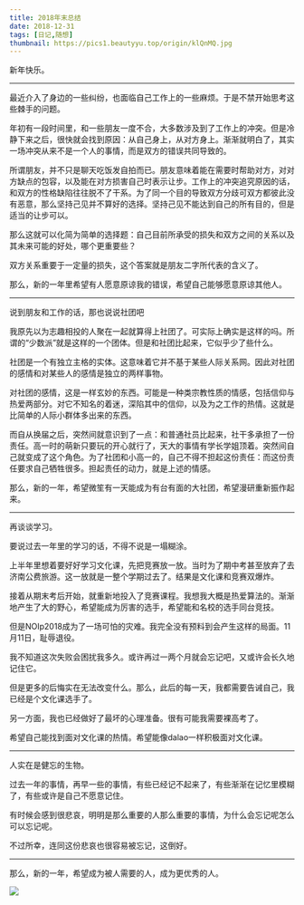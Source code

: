 ```yaml
---
title: 2018年末总结
date: 2018-12-31
tags: [日记,随想]
thumbnail: https://pics1.beautyyu.top/origin/klQnMQ.jpg
---
```




新年快乐。

***

最近介入了身边的一些纠纷，也面临自己工作上的一些麻烦。于是不禁开始思考这些棘手的问题。

年初有一段时间里，和一些朋友一度不合，大多数涉及到了工作上的冲突。但是冷静下来之后，很快就会找到原因：从自己身上，从对方身上。渐渐就明白了，其实一场冲突从来不是一个人的事情，而是双方的错误共同导致的。

所谓朋友，并不只是聊天吃饭发自拍而已。朋友意味着能在需要时帮助对方，对对方缺点的包容，以及能在对方损害自己时表示让步。工作上的冲突追究原因的话，和双方的性格缺陷往往脱不了干系。为了同一个目的导致双方分歧可双方都彼此没有恶意，那么坚持己见并不算好的选择。坚持己见不能达到自己的所有目的，但是适当的让步可以。

那么这就可以化简为简单的选择题：自己目前所承受的损失和双方之间的关系以及其未来可能的好处，哪个更重要些？

双方关系重要于一定量的损失，这个答案就是朋友二字所代表的含义了。

那么，新的一年里希望有人愿意原谅我的错误，希望自己能够愿意原谅其他人。

***

说到朋友和工作的话，那也说说社团吧

我原先以为志趣相投的人聚在一起就算得上社团了。可实际上确实是这样的吗。所谓的“少数派”就是这样的一个团体。但是和社团比起来，它似乎少了些什么。

社团是一个有独立主格的实体。这意味着它并不基于某些人际关系网。因此对社团的感情和对某些人的感情是独立的两样事物。

对社团的感情，这是一样玄妙的东西。可能是一种类宗教性质的情感，包括信仰与热爱两部分。对它不知名的着迷，深陷其中的信仰，以及为之工作的热情。这就是比简单的人际小群体多出来的东西。

而自从换届之后，突然间就意识到了一点：和普通社员比起来，社干多承担了一份责任。高一时的萌新只要玩的开心就行了，天大的事情有学长学姐顶着。突然间自己就变成了这个角色。为了社团和小高一的，自己不得不担起这份责任：而这份责任要求自己牺牲很多。担起责任的动力，就是上述的情感。

那么，新的一年，希望微笙有一天能成为有台有面的大社团，希望漫研重新振作起来。

***

再谈谈学习。

要说过去一年里的学习的话，不得不说是一塌糊涂。

上半年里想着要好好学习文化课，先把竞赛放一放。当时为了期中考甚至放弃了去济南公费旅游。这一放就是一整个学期过去了。结果是文化课和竞赛双爆炸。

接着从期末考后开始，就重新地投入了竞赛课程。我想我大概是热爱算法的。渐渐地产生了大的野心，希望能成为厉害的选手，希望能和名校的选手同台竞技。

但是NOIp2018成为了一场可怕的灾难。我完全没有预料到会产生这样的局面。11月11日，耻辱退役。

我不知道这次失败会困扰我多久。或许再过一两个月就会忘记吧，又或许会长久地记住它。

但是更多的后悔实在无法改变什么。那么，此后的每一天，我都需要告诫自己，我已经是个文化课选手了。

另一方面，我也已经做好了最坏的心理准备。很有可能我需要裸高考了。

希望自己能找到面对文化课的热情。希望能像dalao一样积极面对文化课。

***

人实在是健忘的生物。

过去一年的事情，再早一些的事情，有些已经记不起来了，有些渐渐在记忆里模糊了，有些或许是自己不愿意记住。

有时候会感到很悲哀，明明是那么重要的人那么重要的事情，为什么会忘记呢怎么可以忘记呢。

不过所幸，连同这份悲哀也很容易被忘记，这倒好。

***

那么，新的一年，希望成为被人需要的人，成为更优秀的人。

![](https://pics1.beautyyu.top/origin/klQnMQ.jpg)
